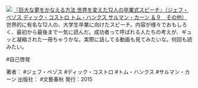 
[![](https://images-fe.ssl-images-amazon.com/images/I/51-0JnCIyiL._SL160_.jpg)](http://www.amazon.co.jp/exec/obidos/ASIN/4163902279/choiyaki81-22/ref=nosim)
[『巨大な夢をかなえる方法 世界を変えた12人の卒業式スピーチ』（ジェフ・ベゾス ディック・コストロ トム・ハンクス サルマン・カーン ＆９　その他）](http://www.amazon.co.jp/exec/obidos/ASIN/4163902279/choiyaki81-22/ref=nosim)
世界的に有名な12人の、大学生卒業に向けたスピーチ。内容が様々でおもしろく、最初から最後まで一気に読んだ。成功者って呼ばれる人たちの考えが、ギュッと凝縮された一冊ちゃうかな。実際に話してる動画も見てみたいな。何回も読みたい。

#自己啓発 

著者： #ジェフ・ベゾス #ディック・コストロ #トム・ハンクス #サルマン・カーン 
出版社： #文藝春秋
発行：2015
